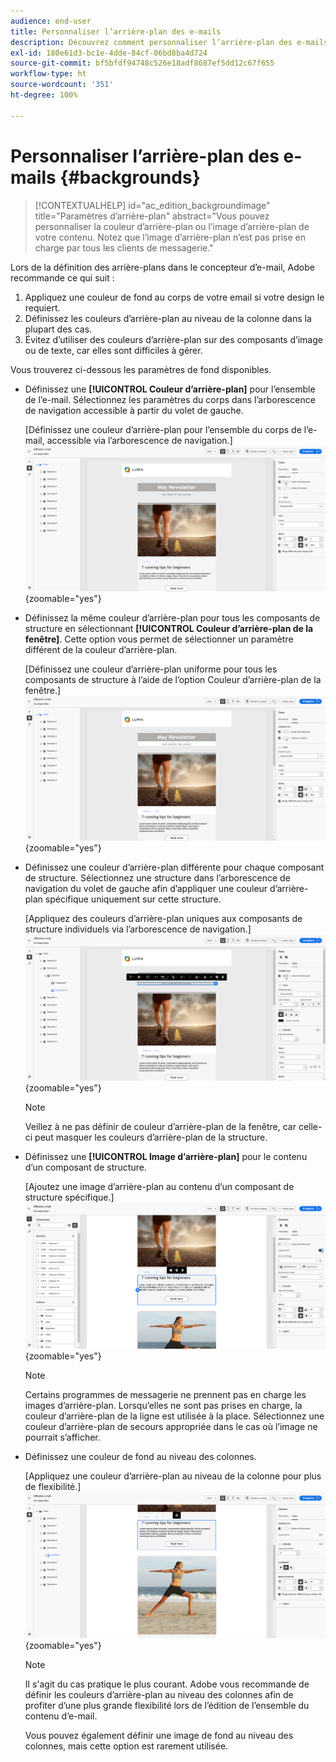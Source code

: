 ```yaml
---
audience: end-user
title: Personnaliser l’arrière-plan des e-mails
description: Découvrez comment personnaliser l’arrière-plan des e-mails.
exl-id: 180e61d3-bc1e-4dde-84cf-06bd8ba4d724
source-git-commit: bf5bfdf94748c526e18adf8687ef5dd12c67f655
workflow-type: ht
source-wordcount: '351'
ht-degree: 100%

---
```


# Personnaliser l’arrière-plan des e-mails {#backgrounds}

>[!CONTEXTUALHELP]
>id="ac_edition_backgroundimage"
>title="Paramètres d’arrière-plan"
>abstract="Vous pouvez personnaliser la couleur d’arrière-plan ou l’image d’arrière-plan de votre contenu. Notez que l’image d’arrière-plan n’est pas prise en charge par tous les clients de messagerie."

Lors de la définition des arrière-plans dans le concepteur d’e-mail, Adobe recommande ce qui suit :

1. Appliquez une couleur de fond au corps de votre email si votre design le requiert.
1. Définissez les couleurs d’arrière-plan au niveau de la colonne dans la plupart des cas.
1. Évitez d’utiliser des couleurs d’arrière-plan sur des composants d’image ou de texte, car elles sont difficiles à gérer.

Vous trouverez ci-dessous les paramètres de fond disponibles.

* Définissez une **[!UICONTROL Couleur d’arrière-plan]** pour l’ensemble de l’e-mail. Sélectionnez les paramètres du corps dans l’arborescence de navigation accessible à partir du volet de gauche.

  [Définissez une couleur d’arrière-plan pour l’ensemble du corps de l’e-mail, accessible via l’arborescence de navigation.]\
  ![](assets/background_1.png){zoomable="yes"}

* Définissez la même couleur d’arrière-plan pour tous les composants de structure en sélectionnant **[!UICONTROL Couleur d’arrière-plan de la fenêtre]**. Cette option vous permet de sélectionner un paramètre différent de la couleur d’arrière-plan.

  [Définissez une couleur d’arrière-plan uniforme pour tous les composants de structure à l’aide de l’option Couleur d’arrière-plan de la fenêtre.]\
  ![](assets/background_2.png){zoomable="yes"}

* Définissez une couleur d’arrière-plan différente pour chaque composant de structure. Sélectionnez une structure dans l’arborescence de navigation du volet de gauche afin d’appliquer une couleur d’arrière-plan spécifique uniquement sur cette structure.

  [Appliquez des couleurs d’arrière-plan uniques aux composants de structure individuels via l’arborescence de navigation.]\
  ![](assets/background_3.png){zoomable="yes"}

  >[!NOTE]
  >Veillez à ne pas définir de couleur d’arrière-plan de la fenêtre, car celle-ci peut masquer les couleurs d’arrière-plan de la structure.

* Définissez une **[!UICONTROL Image d’arrière-plan]** pour le contenu d’un composant de structure.

  [Ajoutez une image d’arrière-plan au contenu d’un composant de structure spécifique.]\
  ![](assets/background_4.png){zoomable="yes"}

  >[!NOTE]
  >Certains programmes de messagerie ne prennent pas en charge les images d’arrière-plan. Lorsqu’elles ne sont pas prises en charge, la couleur d’arrière-plan de la ligne est utilisée à la place. Sélectionnez une couleur d’arrière-plan de secours appropriée dans le cas où l’image ne pourrait s’afficher.

* Définissez une couleur de fond au niveau des colonnes.

  [Appliquez une couleur d’arrière-plan au niveau de la colonne pour plus de flexibilité.]\
  ![](assets/background_5.png){zoomable="yes"}

  >[!NOTE]
  >Il s&#39;agit du cas pratique le plus courant. Adobe vous recommande de définir les couleurs d’arrière-plan au niveau des colonnes afin de profiter d’une plus grande flexibilité lors de l’édition de l’ensemble du contenu d’e-mail.

  Vous pouvez également définir une image de fond au niveau des colonnes, mais cette option est rarement utilisée.
